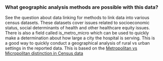 ### What geographic analysis methods are possible with this data?
See the question about data linking for methods to link data into various census datasets. These datasets cover issues related to socioeconomic status, social determinants of health and other healthcare equity issues. There is also a field called is_metro_micro which can be used to quickly make a determination about how large a city the hospital is serving. This is a good way to quickly conduct a geographical analysis of rural vs urban settings in the reported data. This is based on the [Metropolitan vs Micropolitan distinction in Census data](https://www.census.gov/programs-surveys/metro-micro.html)
